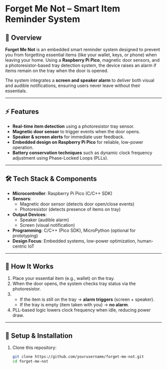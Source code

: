 # Forget Me Not – Smart Item Reminder System

## 📖 Overview
**Forget Me Not** is an embedded smart reminder system designed to prevent you from forgetting essential items (like your wallet, keys, or phone) when leaving your home. Using a **Raspberry Pi Pico**, magnetic door sensors, and a photoresistor-based tray detection system, the device raises an alarm if items remain on the tray when the door is opened.  

The system integrates a **screen and speaker alarm** to deliver both visual and audible notifications, ensuring users never leave without their essentials.

---

## ⚡ Features
- **Real-time item detection** using a photoresistor tray sensor.  
- **Magnetic door sensor** to trigger events when the door opens.  
- **Speaker & screen alerts** for immediate user feedback.  
- **Embedded design on Raspberry Pi Pico** for reliable, low-power operation.  
- **Battery conservation techniques** such as dynamic clock frequency adjustment using Phase-Locked Loops (PLLs).  

---

## 🛠️ Tech Stack & Components
- **Microcontroller**: Raspberry Pi Pico (C/C++ SDK)  
- **Sensors**:  
  - Magnetic door sensor (detects door open/close events)  
  - Photoresistor (detects presence of items on tray)  
- **Output Devices**:  
  - Speaker (audible alarm)  
  - Screen (visual notification)  
- **Programming**: C/C++ (Pico SDK), MicroPython (optional for prototyping)  
- **Design Focus**: Embedded systems, low-power optimization, human-centric IoT  

---

## 🔧 How It Works
1. Place your essential item (e.g., wallet) on the tray.  
2. When the door opens, the system checks tray status via the photoresistor.  
3. - If the item is still on the tray → **alarm triggers** (screen + speaker).  
   - If the tray is empty (item taken with you) → **no alarm**.  
4. PLL-based logic lowers clock frequency when idle, reducing power draw.  

---

## 🚀 Setup & Installation
1. Clone this repository:
   ```bash
   git clone https://github.com/yourusername/forget-me-not.git
   cd forget-me-not
